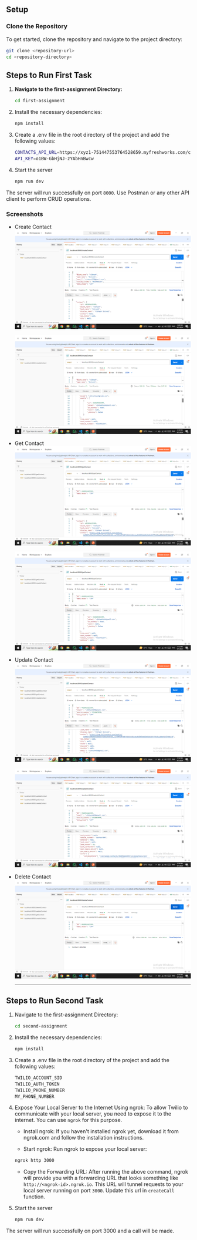 ## Setup

### Clone the Repository

To get started, clone the repository and navigate to the project directory:

  ```sh
  git clone <repository-url>
  cd <repository-directory>
  ```
## Steps to Run First Task

1. **Navigate to the first-assignment Directory:**
    ```sh
    cd first-assignment
    ```
2. Install the necessary dependencies:
    ```sh
    npm install
    ```
3.  Create a .env file in the root directory of the project and add the following values:
     ```sh
     CONTACTS_API_URL=https://xyz1-751447553764528659.myfreshworks.com/crm/sales/api/contacts
     API_KEY=o1BW-GbHjNJ-zYAbHnBwcw
     ```
4. Start the server
    ```sh
    npm run dev
    ```
The server will run successfully on port `8000`. Use Postman or any other API client to perform CRUD operations.

### Screenshots

- Create Contact
  ![](https://github.com/VibhashDwivedi/Interactly-Assignment/blob/main/Screenshots/Screenshot%20(321).png?raw=true)
  
  ![](https://github.com/VibhashDwivedi/Interactly-Assignment/blob/main/Screenshots/Screenshot%20(322).png?raw=true)

- Get Contact
  ![](https://github.com/VibhashDwivedi/Interactly-Assignment/blob/main/Screenshots/Screenshot%20(323).png?raw=true)

  ![](https://github.com/VibhashDwivedi/Interactly-Assignment/blob/main/Screenshots/Screenshot%20(324).png?raw=true)

- Update Contact
  ![](https://github.com/VibhashDwivedi/Interactly-Assignment/blob/main/Screenshots/Screenshot%20(325).png?raw=true)

  ![](https://github.com/VibhashDwivedi/Interactly-Assignment/blob/main/Screenshots/Screenshot%20(326).png?raw=true)

- Delete Contact
  ![](https://github.com/VibhashDwivedi/Interactly-Assignment/blob/main/Screenshots/Screenshot%20(327).png?raw=true)

  ---
  

## Steps to Run Second Task

1. Navigate to the first-assignment Directory:
    ```sh
    cd second-assignment
    ```
2. Install the necessary dependencies:
    ```sh
    npm install
    ```
3.  Create a .env file in the root directory of the project and add the following values:
     ```sh
     TWILIO_ACCOUNT_SID
     TWILIO_AUTH_TOKEN
     TWILIO_PHONE_NUMBER
     MY_PHONE_NUMBER
     ```

4. Expose Your Local Server to the Internet Using ngrok:
   To allow Twilio to communicate with your local server, you need to expose it to the internet. You can use `ngrok` for this purpose.

    - Install ngrok: If you haven't installed ngrok yet, download it from ngrok.com and follow the installation instructions.

    - Start ngrok: Run ngrok to expose your local server:
    ```sh
    ngrok http 3000
    ```

    - Copy the Forwarding URL: After running the above command, ngrok will provide you with a forwarding URL that looks something like `http://<ngrok-id>.ngrok.io`. This URL will tunnel requests to your local server running on port `3000`. Update this url in `createCall` function.

5. Start the server
    ```sh
    npm run dev
    ```
The server will run successfully on port 3000 and a call will be made.
